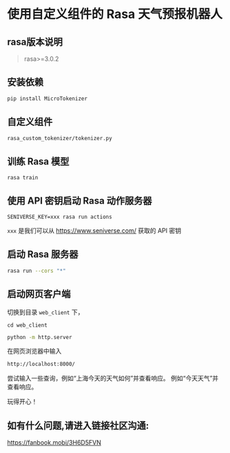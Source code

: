 # 使用自定义组件的 Rasa 天气预报机器人

## rasa版本说明
> rasa>=3.0.2

## 安装依赖

```bash
pip install MicroTokenizer
```

## 自定义组件

```bash
rasa_custom_tokenizer/tokenizer.py
```

## 训练 Rasa 模型

```shell
rasa train
```

## 使用 API 密钥启动 Rasa 动作服务器

```shell
SENIVERSE_KEY=xxx rasa run actions
```

`xxx` 是我们可以从 https://www.seniverse.com/ 获取的 API 密钥

## 启动 Rasa 服务器

```bash
rasa run --cors "*"
```

## 启动网页客户端

切换到目录 `web_client` 下，
```base
cd web_client
```

```bash
python -m http.server
```

在网页浏览器中输入
```bash
http://localhost:8000/
```

尝试输入一些查询，例如“上海今天的天气如何”并查看响应。
例如“今天天气”并查看响应。

玩得开心！

## 如有什么问题,请进入链接社区沟通:
https://fanbook.mobi/3H6D5FVN
